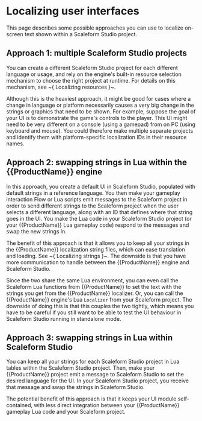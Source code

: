 # Localizing user interfaces

This page describes some possible approaches you can use to localize on-screen text shown within a Scaleform Studio project.

## Approach 1: multiple Scaleform Studio projects

You can create a different Scaleform Studio project for each different language or usage, and rely on the engine's built-in resource selection mechanism to choose the right project at runtime. For details on this mechanism, see ~{ Localizing resources }~.

Although this is the heaviest approach, it might be good for cases where a change in language or platform necessarily causes a very big change in the strings or graphics that need to be shown. For example, suppose the goal of your UI is to demonstrate the game's controls to the player. This UI might need to be very different on a console (using a gamepad) from on PC (using keyboard and mouse). You could therefore make multiple separate projects and identify them with platform-specific localization IDs in their resource names.

## Approach 2: swapping strings in Lua within the {{ProductName}} engine

In this approach, you create a default UI in Scaleform Studio, populated with default strings in a reference language. You then make your gameplay interaction Flow or Lua scripts emit messages to the Scaleform project in order to send different strings to the Scaleform project when the user selects a different language, along with an ID that defines where that string goes in the UI. You make the Lua code in your Scaleform Studio project (or your {{ProductName}} Lua gameplay code) respond to the messages and swap the new strings in.

The benefit of this approach is that it allows you to keep all your strings in the {{ProductName}} localization string files, which can ease translation and loading. See ~{ Localizing strings }~. The downside is that you have more communication to handle between the {{ProductName}} engine and Scaleform Studio.

Since the two share the same Lua environment, you can even call the Scaleform Lua functions from {{ProductName}} to set the text with the strings you get from the {{ProductName}} localizer. Or, you can call the {{ProductName}} engine's Lua `Localizer` from your Scaleform project. The downside of doing this is that this couples the two tightly, which means you have to be careful if you still want to be able to test the UI behaviour in Scaleform Studio running in standalone mode.

## Approach 3: swapping strings in Lua within Scaleform Studio

You can keep all your strings for each Scaleform Studio project in Lua tables within the Scaleform Studio project. Then, make your {{ProductName}} project emit a message to Scaleform Studio to set the desired language for the UI. In your Scaleform Studio project, you receive that message and swap the strings in Scaleform Studio.

The potential benefit of this approach is that it keeps your UI module self-contained, with less direct integration between your {{ProductName}} gameplay Lua code and your Scaleform project.
